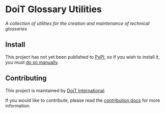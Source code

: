 # DoiT Glossary Utilities

*A collection of utilities for the creation and maintenance of technical
glossaries*

## Install

This project has not yet been published to
[PyPI](https://pypi.python.org/pypi), so if you wish to install it, you must
[do so manually](CONTRIBUTING.md).


## Contributing

This project is maintained by [DoiT
International](https://github.com/doitintl).

If you would like to contribute, please read the [contribution
docs](CONTRIBUTING.md) for more information.
